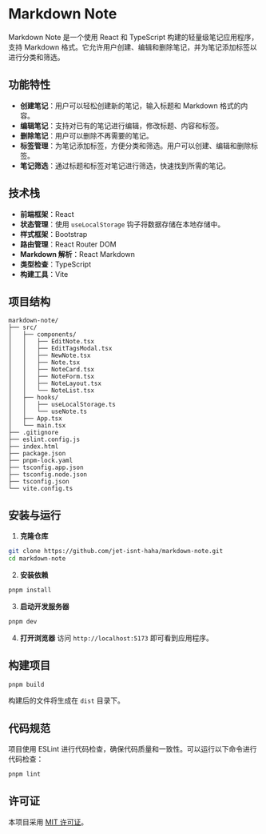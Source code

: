 # Markdown Note

Markdown Note 是一个使用 React 和 TypeScript 构建的轻量级笔记应用程序，支持 Markdown 格式。它允许用户创建、编辑和删除笔记，并为笔记添加标签以进行分类和筛选。

## 功能特性
- **创建笔记**：用户可以轻松创建新的笔记，输入标题和 Markdown 格式的内容。
- **编辑笔记**：支持对已有的笔记进行编辑，修改标题、内容和标签。
- **删除笔记**：用户可以删除不再需要的笔记。
- **标签管理**：为笔记添加标签，方便分类和筛选。用户可以创建、编辑和删除标签。
- **笔记筛选**：通过标题和标签对笔记进行筛选，快速找到所需的笔记。

## 技术栈
- **前端框架**：React
- **状态管理**：使用 `useLocalStorage` 钩子将数据存储在本地存储中。
- **样式框架**：Bootstrap
- **路由管理**：React Router DOM
- **Markdown 解析**：React Markdown
- **类型检查**：TypeScript
- **构建工具**：Vite

## 项目结构
```
markdown-note/
├── src/
│   ├── components/
│   │   ├── EditNote.tsx
│   │   ├── EditTagsModal.tsx
│   │   ├── NewNote.tsx
│   │   ├── Note.tsx
│   │   ├── NoteCard.tsx
│   │   ├── NoteForm.tsx
│   │   ├── NoteLayout.tsx
│   │   └── NoteList.tsx
│   ├── hooks/
│   │   ├── useLocalStorage.ts
│   │   └── useNote.ts
│   ├── App.tsx
│   └── main.tsx
├── .gitignore
├── eslint.config.js
├── index.html
├── package.json
├── pnpm-lock.yaml
├── tsconfig.app.json
├── tsconfig.node.json
├── tsconfig.json
└── vite.config.ts
```

## 安装与运行
1. **克隆仓库**
```bash
git clone https://github.com/jet-isnt-haha/markdown-note.git
cd markdown-note
```
2. **安装依赖**
```bash
pnpm install
```
3. **启动开发服务器**
```bash
pnpm dev
```
4. **打开浏览器**
访问 `http://localhost:5173` 即可看到应用程序。

## 构建项目
```bash
pnpm build
```
构建后的文件将生成在 `dist` 目录下。

## 代码规范
项目使用 ESLint 进行代码检查，确保代码质量和一致性。可以运行以下命令进行代码检查：
```bash
pnpm lint
```


## 许可证
本项目采用 [MIT 许可证](LICENSE)。
